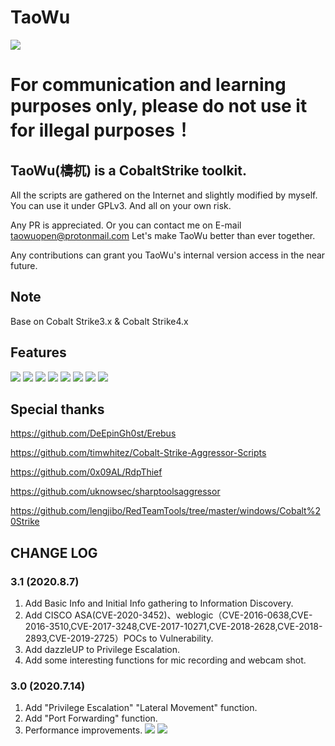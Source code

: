 # TaoWu
![](img/timg.jpg)
# For communication and learning purposes only, please do not use it for illegal purposes！

## TaoWu(檮杌) is a CobaltStrike toolkit.

All the scripts are gathered on the Internet and slightly modified by myself.
You can use it under GPLv3. And all on your own risk.

Any PR is appreciated.
Or you can contact me on E-mail taowuopen@protonmail.com
Let's make TaoWu better than ever together.

Any contributions can grant you TaoWu's internal version access in the near future.


## Note
Base on Cobalt Strike3.x & Cobalt Strike4.x


## Features
![](img/xx.png)
![](img/qx.png)
![](img/ld.png)
![](img/pz.png)
![](img/bp.png)
![](img/nw.png)
![](img/xt.png)
![](img/yl.png)



## Special thanks
https://github.com/DeEpinGh0st/Erebus

https://github.com/timwhitez/Cobalt-Strike-Aggressor-Scripts

https://github.com/0x09AL/RdpThief

https://github.com/uknowsec/sharptoolsaggressor

https://github.com/lengjibo/RedTeamTools/tree/master/windows/Cobalt%20Strike


## CHANGE LOG
### 3.1 (2020.8.7)
1. Add Basic Info and Initial Info gathering to Information Discovery.
2. Add CISCO ASA(CVE-2020-3452)、weblogic（CVE-2016-0638,CVE-2016-3510,CVE-2017-3248,CVE-2017-10271,CVE-2018-2628,CVE-2018-2893,CVE-2019-2725）POCs to Vulnerability.
3. Add dazzleUP to Privilege Escalation.
4. Add some interesting functions for mic recording and webcam shot.


### 3.0 (2020.7.14)
1. Add "Privilege Escalation" "Lateral Movement" function.
2. Add "Port Forwarding" function.
3. Performance improvements.
![](img/qx.png)
![](img/hx.png)
